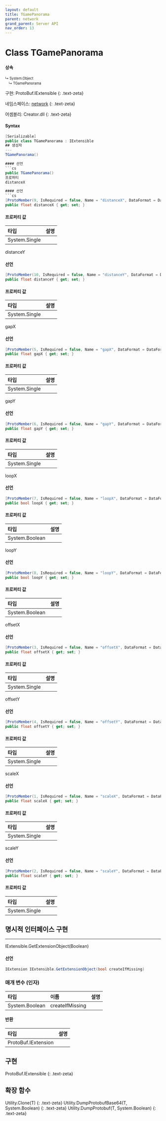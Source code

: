 ```yaml
---
layout: default
title: TGamePanorama
parent: network
grand_parent: Server API
nav_order: 13
---
```


# Class TGamePanorama

#### 상속
<div class="code-example" markdown="1" style = "font-size:0.8em;">
↳ System.Object<br/>
　↳ TGamePanorama
</div>

구현: ProtoBuf.IExtensible
{: .text-zeta}

네임스페이스: [network](../)
{: .text-zeta}

어셈블리: Creator.dll
{: .text-zeta}

#### Syntax
```cs
[Serializable]
public class TGamePanorama : IExtensible
## 생성자
---
TGamePanorama()

#### 선언
```cs
public TGamePanorama()
프로퍼티
distanceX

#### 선언
```cs
[ProtoMember(9, IsRequired = false, Name = "distanceX", DataFormat = DataFormat.FixedSize)]
public float distanceX { get; set; }
```
#### 프로퍼티 값

|타입|설명|
|:-|:-|
|System.Single|	
distanceY

#### 선언
```cs
[ProtoMember(10, IsRequired = false, Name = "distanceY", DataFormat = DataFormat.FixedSize)]
public float distanceY { get; set; }
```
#### 프로퍼티 값

|타입|설명|
|:-|:-|
|System.Single|	
gapX

#### 선언
```cs
[ProtoMember(5, IsRequired = false, Name = "gapX", DataFormat = DataFormat.FixedSize)]
public float gapX { get; set; }
```
#### 프로퍼티 값

|타입|설명|
|:-|:-|
|System.Single|	
gapY

#### 선언
```cs
[ProtoMember(6, IsRequired = false, Name = "gapY", DataFormat = DataFormat.FixedSize)]
public float gapY { get; set; }
```
#### 프로퍼티 값

|타입|설명|
|:-|:-|
|System.Single|	
loopX

#### 선언
```cs
[ProtoMember(7, IsRequired = false, Name = "loopX", DataFormat = DataFormat.Default)]
public bool loopX { get; set; }
```
#### 프로퍼티 값

|타입|설명|
|:-|:-|
|System.Boolean|	
loopY

#### 선언
```cs
[ProtoMember(8, IsRequired = false, Name = "loopY", DataFormat = DataFormat.Default)]
public bool loopY { get; set; }
```
#### 프로퍼티 값

|타입|설명|
|:-|:-|
|System.Boolean|	
offsetX

#### 선언
```cs
[ProtoMember(3, IsRequired = false, Name = "offsetX", DataFormat = DataFormat.FixedSize)]
public float offsetX { get; set; }
```
#### 프로퍼티 값

|타입|설명|
|:-|:-|
|System.Single|	
offsetY

#### 선언
```cs
[ProtoMember(4, IsRequired = false, Name = "offsetY", DataFormat = DataFormat.FixedSize)]
public float offsetY { get; set; }
```
#### 프로퍼티 값

|타입|설명|
|:-|:-|
|System.Single|	
scaleX

#### 선언
```cs
[ProtoMember(1, IsRequired = false, Name = "scaleX", DataFormat = DataFormat.FixedSize)]
public float scaleX { get; set; }
```
#### 프로퍼티 값

|타입|설명|
|:-|:-|
|System.Single|	
scaleY

#### 선언
```cs
[ProtoMember(2, IsRequired = false, Name = "scaleY", DataFormat = DataFormat.FixedSize)]
public float scaleY { get; set; }
```
#### 프로퍼티 값

|타입|설명|
|:-|:-|
|System.Single|	
## 명시적 인터페이스 구현
---
IExtensible.GetExtensionObject(Boolean)

#### 선언
```cs
IExtension IExtensible.GetExtensionObject(bool createIfMissing)
```
### 매개 변수 (인자)
|타입|이름|설명|
|:-|:-|:-|
|System.Boolean|	createIfMissing	

#### 반환

|타입|설명|
|:-|:-|
|ProtoBuf.IExtension|

## 구현
ProtoBuf.IExtensible
{: .text-zeta}
## 확장 함수
Utility.Clone<T>(T)
{: .text-zeta}
Utility.DumpProtobufBase64<T>(T, System.Boolean)
{: .text-zeta}
Utility.DumpProtobuf<T>(T, System.Boolean)
{: .text-zeta}